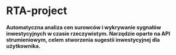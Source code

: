 # RTA-project

#### Automatyczna analiza cen surowców i wykrywanie sygnałów inwestycyjnych w czasie rzeczywistym. Narzędzie oparte na API strumieniowym, celem stworzenia sugestii inwestycyjnej dla użytkownika.
